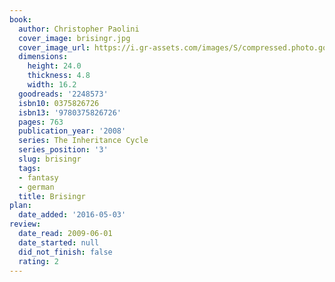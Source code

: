 ```yaml
---
book:
  author: Christopher Paolini
  cover_image: brisingr.jpg
  cover_image_url: https://i.gr-assets.com/images/S/compressed.photo.goodreads.com/books/1391443970l/2248573.jpg
  dimensions:
    height: 24.0
    thickness: 4.8
    width: 16.2
  goodreads: '2248573'
  isbn10: 0375826726
  isbn13: '9780375826726'
  pages: 763
  publication_year: '2008'
  series: The Inheritance Cycle
  series_position: '3'
  slug: brisingr
  tags:
  - fantasy
  - german
  title: Brisingr
plan:
  date_added: '2016-05-03'
review:
  date_read: 2009-06-01
  date_started: null
  did_not_finish: false
  rating: 2
---
```


